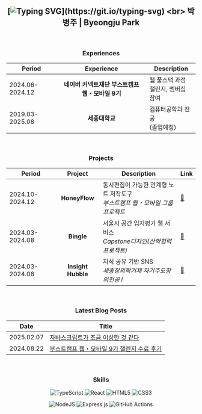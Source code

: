 <div align=center>

## [![Typing SVG](https://readme-typing-svg.demolab.com?font=Press+Start+2P&size=16&duration=3500&pause=1000000000&color=65A30D&width=450&lines=Welcome+to+my+GitHub+profile!)](https://git.io/typing-svg) <br> 박병주 | Byeongju Park

<br>

### Experiences


| Period          | Experience                   | Description             |
| --------------- | :--------------------------: | ----------------------- |
| 2024.06-2024.12 | **네이버 커넥트재단 부스트캠프 웹・모바일 9기** | 웹 풀스택 과정<br>챌린지, 멤버십 참여 |
| 2019.03-2025.08 | **세종대학교**                    | 컴퓨터공학과 전공<br>(졸업예정)     |


<br>

### Projects


| Period          | Project            | Description                                    | Link                                                      |
| --------------- | :----------------: | ---------------------------------------------- | --------------------------------------------------------- |
| 2024.10-2024.12 | **HoneyFlow**      | 동시편집이 가능한 관계형 노트 저작도구<br>*부스트캠프 웹・모바일 그룹 프로젝트* | [🔗](https://github.com/boostcampwm-2024/web29-honeyflow) |
| 2024.03-2024.08 | **Bingle**         | 서울시 공간 입지평가 웹 서비스<br>*Capstone디자인(산학협력프로젝트)*   | [🔗](https://github.com/parkblo/bingle-front)             |
| 2024.03-2024.08 | **Insight Hubble** | 지식 공유 기반 SNS<br>*세종창의학기제 자기주도창의전공 I*           | [🔗](https://github.com/parkblo/insight-hubble-front)     |

<br>

### Latest Blog Posts

| Date       | Title                                                                           |
| ---------- | ------------------------------------------------------------------------------- |
| 2025.02.07 | [자바스크립트가 조금 이상한 것 같다](https://parkblo.github.io/blog/javascript-is-weird/)      |
| 2024.08.22 | [부스트캠프 웹・모바일 9기 챌린지 수료 후기](https://parkblo.github.io/blog/boostcamp-challenge/) |

<br>

### Skills

![TypeScript](https://img.shields.io/badge/typescript-%23007ACC.svg?style=for-the-badge&logo=typescript&logoColor=white)
![React](https://img.shields.io/badge/react-%2320232a.svg?style=for-the-badge&logo=react&logoColor=%2361DAFB)
![HTML5](https://img.shields.io/badge/html5-%23E34F26.svg?style=for-the-badge&logo=html5&logoColor=white)
![CSS3](https://img.shields.io/badge/css3-%231572B6.svg?style=for-the-badge&logo=css3&logoColor=white)

![NodeJS](https://img.shields.io/badge/node.js-6DA55F?style=for-the-badge&logo=node.js&logoColor=white)
![Express.js](https://img.shields.io/badge/express.js-%23404d59.svg?style=for-the-badge&logo=express&logoColor=%2361DAFB)
![GitHub Actions](https://img.shields.io/badge/github%20actions-%232671E5.svg?style=for-the-badge&logo=githubactions&logoColor=white)

</div>
